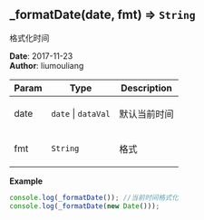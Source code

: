 ## \_formatDate(date, fmt) ⇒ <code>String</code>
<p>格式化时间</p>

**Date**: 2017-11-23  
**Author**: liumouliang  

| Param | Type | Description |
| --- | --- | --- |
| date | <code>date</code> \| <code>dataVal</code> | <p>默认当前时间</p> |
| fmt | <code>String</code> | <p>格式|默认：yyyy-MM-DD hh:mm:ss</p> |

**Example**  
```javascript
console.log(_formatDate()); //当前时间格式化console.log(_formatDate(new Date()));
```
